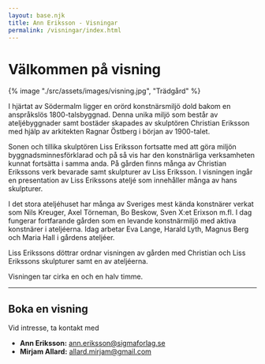 ```yaml
---
layout: base.njk
title: Ann Eriksson - Visningar
permalink: /visningar/index.html
---
```


# Välkommen på visning
<div class="exhibition-poster">
  {% image "./src/assets/images/visning.jpg", "Trädgård" %}
</div>

I hjärtat av Södermalm ligger en orörd konstnärsmiljö dold bakom en anspråkslös 1800-talsbyggnad. Denna unika miljö som består av ateljébyggnader samt bostäder skapades av skulptören Christian Eriksson med hjälp av arkitekten Ragnar Östberg i början av 1900-talet.

Sonen och tillika skulptören Liss Eriksson fortsatte med att göra miljön byggnadsminnesförklarad och på så vis har den konstnärliga verksamheten kunnat fortsätta i samma anda. På gården finns många av Christian Erikssons verk bevarade samt skulpturer av Liss Eriksson. I visningen ingår en presentation av Liss Erikssons ateljé som innehåller många av hans skulpturer.

I det stora ateljéhuset har många av Sveriges mest kända konstnärer verkat som Nils Kreuger, Axel Törneman, Bo Beskow, Sven X:et Erixson m.fl. I dag fungerar fortfarande gården som en levande konstnärmiljö med aktiva konstnärer i ateljéerna. Idag arbetar Eva Lange, Harald Lyth, Magnus Berg och Maria Hall i gårdens ateljéer.

Liss Erikssons döttrar ordnar visningen av gården med Christian och Liss Erikssons skulpturer samt en av ateljéerna.

Visningen tar cirka en och en halv timme.

---

## Boka en visning

Vid intresse, ta kontakt med
- **Ann Eriksson:** <a href="mailto:ann.eriksson@sigmaforlag.se">ann.eriksson@sigmaforlag.se</a>
- **Mirjam Allard:** <a href="mailto:allard.mirjam@gmail.com">allard.mirjam@gmail.com</a>
